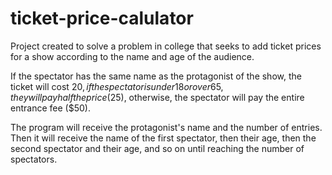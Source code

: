 # ticket-price-calulator
Project created to solve a problem in college that seeks to add ticket prices for a show according to the name and age of the audience.

If the spectator has the same name as the protagonist of the show, the ticket will cost $20, if the spectator is under 18 or over 65, 
they will pay half the price ($25), otherwise, the spectator will pay the entire entrance fee ($50).

The program will receive the protagonist's name and the number of entries. Then it will receive the name of the first spectator, then their age, 
then the second spectator and their age, and so on until reaching the number of spectators.

